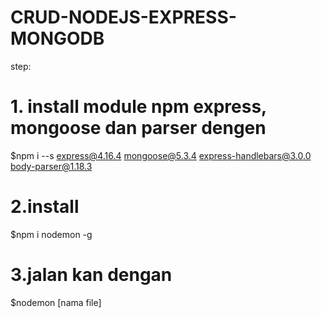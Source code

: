 # CRUD-NODEJS-EXPRESS-MONGODB
step:
# 1. install module npm express, mongoose dan parser dengen 
$npm i --s express@4.16.4 mongoose@5.3.4 express-handlebars@3.0.0 body-parser@1.18.3
# 2.install 
$npm i nodemon -g
# 3.jalan kan dengan 
$nodemon [nama file]

